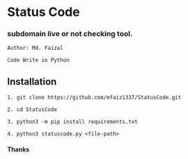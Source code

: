 
# Status Code 
### subdomain live or not checking tool.

```
Author: Md. Faizal

Code Write in Python
```

## Installation

```
1. git clone https://github.com/mfaiz1337/StatusCode.git

2. cd StatusCode

3. python3 -m pip install requirements.txt

4. python3 statuscode.py <file-path>

```

#### Thanks
